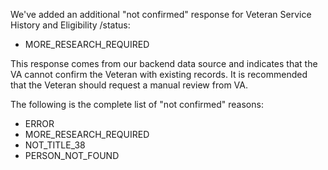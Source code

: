 We've added an additional "not confirmed" response for Veteran Service History and Eligibility /status:
- MORE_RESEARCH_REQUIRED 

This response comes from our backend data source and indicates that the VA cannot confirm the Veteran with existing records. It is recommended that the Veteran should request a manual review from VA. 

The following is the complete list of "not confirmed" reasons:

- ERROR
- MORE_RESEARCH_REQUIRED
- NOT_TITLE_38
- PERSON_NOT_FOUND
